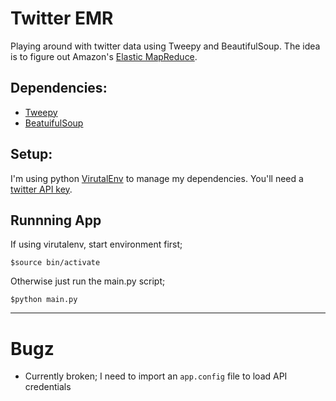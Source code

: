 
Twitter EMR
===========

Playing around with twitter data using Tweepy and BeautifulSoup. The idea is to figure out Amazon's [Elastic MapReduce](http://aws.amazon.com/elasticmapreduce/).


## Dependencies:

- [Tweepy](http://tweepy.github.io/)
- [BeatuifulSoup](http://www.crummy.com/software/BeautifulSoup/)


## Setup:

I'm using python [VirutalEnv](https://pypi.python.org/pypi/virtualenv) to manage my dependencies. You'll need a [twitter API key](https://dev.twitter.com/discussions/631).


## Runnning App

If using virutalenv, start environment first;

    $source bin/activate

Otherwise just run the main.py script;

    $python main.py
    
    
___

# Bugz

- Currently broken; I need to import an `app.config` file to load API credentials